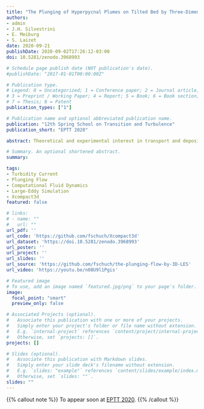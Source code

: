 ```yaml
---
title: "The Plunging of Hyperpycnal Plumes on Tilted Bed by Three-Dimensional Large-Eddy Simulations"
authors:
- admin
- J.H. Silvestrini
- E. Meiburg
- S. Laizet
date: 2020-09-21
publishDate: 2020-09-02T17:26:12-03:00
doi: 10.5281/zenodo.3968993

# Schedule page publish date (NOT publication's date).
#publishDate: "2017-01-01T00:00:00Z"

# Publication type.
# Legend: 0 = Uncategorized; 1 = Conference paper; 2 = Journal article;
# 3 = Preprint / Working Paper; 4 = Report; 5 = Book; 6 = Book section;
# 7 = Thesis; 8 = Patent
publication_types: ["1"]

# Publication name and optional abbreviated publication name.
publication: "12th Spring School on Transition and Turbulence"
publication_short: "EPTT 2020"

abstract: Theoretical and experimental interest in transport and deposition of sediments from rivers to oceans has increased rapidly over the last two decades. The marine ecosystem is strongly affected by mixing at river mouths, with for instance anthropogenic actions like pollutant spreading. Particle-laden flows entering a lighter ambient fluid (hyperpycnal flows) can plunge at a sufficient depth, and their deposits might preserve a remarkable record across a variety of climatic and tectonic settings. Numerical simulations play an essential role in this context since they provide information on all flow variables for any point of time and space. This work offers valuable Spatio-temporal information generated by turbulence-resolving 3D simulations of poly-disperse hyperpycnal plumes over a tilted bed. The simulations are performed with the high-order flow solver Xcompact3d, which solves the incompressible Navier-Stokes equations on a Cartesian mesh using high-order finite-difference schemes. Five cases are presented, with different values for flow discharge and sediment concentration at the inlet. A detailed comparison with experimental data and analytical models is already available in the literature. The main objective of this work is to present a new data-set that shows the entire three-dimensional Spatio-temporal evolution of the plunge phenomenon and all the relevant quantities of interest.

# Summary. An optional shortened abstract.
summary:

tags:
- Turbidity Current
- Plunging Flow
- Computational Fluid Dynamics
- Large-Eddy Simulation
- Xcompact3d
featured: false

# links:
# - name: ""
#   url: ""
url_pdf: ''
url_code: 'https://github.com/fschuch/Xcompact3d'
url_dataset: 'https://doi.10.5281/zenodo.3968993'
url_poster: ''
url_project: ''
url_slides: ''
url_source: 'https://github.com/fschuch/the-plunging-flow-by-3D-LES'
url_video: 'https://youtu.be/n08U9l1Pgis'

# Featured image
# To use, add an image named `featured.jpg/png` to your page's folder.
image:
  focal_point: "smart"
  preview_only: false

# Associated Projects (optional).
#   Associate this publication with one or more of your projects.
#   Simply enter your project's folder or file name without extension.
#   E.g. `internal-project` references `content/project/internal-project/index.md`.
#   Otherwise, set `projects: []`.
projects: []

# Slides (optional).
#   Associate this publication with Markdown slides.
#   Simply enter your slide deck's filename without extension.
#   E.g. `slides: "example"` references `content/slides/example/index.md`.
#   Otherwise, set `slides: ""`.
slides: ""
---
```


{{% callout note %}}
To appear soon at [EPTT 2020](https://eventos.abcm.org.br/eptt2020/pt/home-pt/).
{{% /callout %}}
